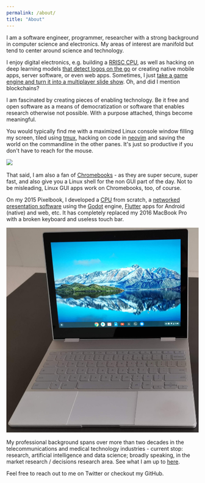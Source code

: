 ```yaml
---
permalink: /about/
title: "About"
---
```


I am a software engineer, programmer, researcher with a strong background in computer science and electronics. My areas of interest are manifold but tend to center around science and technology.

I enjoy digital electronics, e.g. building a [RRISC CPU](/projects/rrisc/), as well as hacking on deep learning models [that detect logos on the go](/projects/brille/) or creating native mobile apps, server software, or even web apps. Sometimes, I just [take a game engine and turn it into a multiplayer slide show](/projects/bullets/). Oh, and did I mention blockchains?

I am fascinated by creating pieces of enabling technology. Be it free and open software as a means of democratization or software that enables research otherwise not possible. With a purpose attached, things become meaningful. 

You would typically find me with a maximized Linux console window filling my screen, tiled using [tmux](https://github.com/tmux/tmux/wiki), hacking on code in [neovim](https://neovim.io/) and saving the world on the commandline in the other panes. It's just so productive if you don't have to reach for the mouse.

![](https://user-images.githubusercontent.com/30892199/103263490-55568900-49a8-11eb-9b65-84b423a1a7b3.png)

That said, I am also a fan of [Chromebooks](https://www.google.com/chromebook/) - as they are super secure, super fast, and also give you a Linux shell for the non GUI part of the day. Not to be misleading, Linux GUI apps work on Chromebooks, too, of course. 

On my 2015 Pixelbook, I developed a [CPU](/projects/rrisc/) from scratch, a [networked presentation software](/projects/bullets/) using the [Godot](https://godotengine.org/) engine, [Flutter](https://flutter.dev/) apps for Android (native) and web, etc. It has completely replaced my 2016 MacBook Pro with a broken keyboard and useless touch bar.

![pixelbook](/assets/images/pixelbook.jpg)


My professional background spans over more than two decades in the telecommunications and medical technology industries - current stop: research, artificial intelligence and data science; broadly speaking, in the market research / decisions research area. See what I am up to [here](https://www.nim.org/en/research/research-projects/artifical-voices-human-choices).

Feel free to reach out to me on Twitter or checkout my GitHub.

